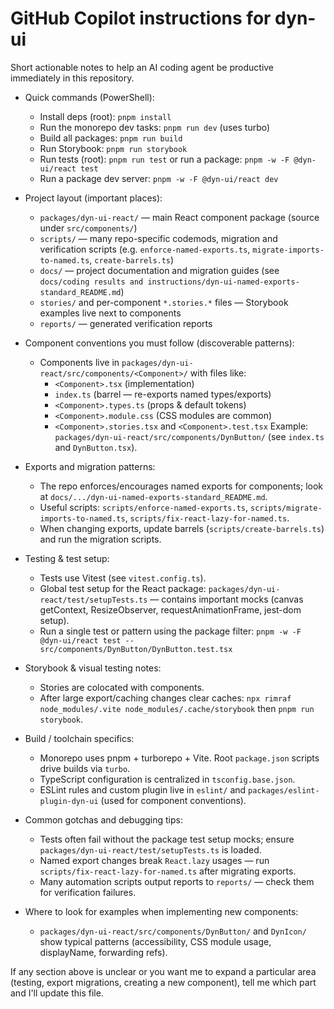# GitHub Copilot instructions for dyn-ui

Short actionable notes to help an AI coding agent be productive immediately in this repository.

- Quick commands (PowerShell):
  - Install deps (root): `pnpm install`
  - Run the monorepo dev tasks: `pnpm run dev` (uses turbo)
  - Build all packages: `pnpm run build`
  - Run Storybook: `pnpm run storybook`
  - Run tests (root): `pnpm run test` or run a package: `pnpm -w -F @dyn-ui/react test`
  - Run a package dev server: `pnpm -w -F @dyn-ui/react dev`

- Project layout (important places):
  - `packages/dyn-ui-react/` — main React component package (source under `src/components/`)
  - `scripts/` — many repo-specific codemods, migration and verification scripts (e.g. `enforce-named-exports.ts`, `migrate-imports-to-named.ts`, `create-barrels.ts`)
  - `docs/` — project documentation and migration guides (see `docs/coding results and instructions/dyn-ui-named-exports-standard_README.md`)
  - `stories/` and per-component `*.stories.*` files — Storybook examples live next to components
  - `reports/` — generated verification reports

- Component conventions you must follow (discoverable patterns):
  - Components live in `packages/dyn-ui-react/src/components/<Component>/` with files like:
    - `<Component>.tsx` (implementation)
    - `index.ts` (barrel — re-exports named types/exports)
    - `<Component>.types.ts` (props & default tokens)
    - `<Component>.module.css` (CSS modules are common)
    - `<Component>.stories.tsx` and `<Component>.test.tsx`
    Example: `packages/dyn-ui-react/src/components/DynButton/` (see `index.ts` and `DynButton.tsx`).

- Exports and migration patterns:
  - The repo enforces/encourages named exports for components; look at `docs/.../dyn-ui-named-exports-standard_README.md`.
  - Useful scripts: `scripts/enforce-named-exports.ts`, `scripts/migrate-imports-to-named.ts`, `scripts/fix-react-lazy-for-named.ts`.
  - When changing exports, update barrels (`scripts/create-barrels.ts`) and run the migration scripts.

- Testing & test setup:
  - Tests use Vitest (see `vitest.config.ts`).
  - Global test setup for the React package: `packages/dyn-ui-react/test/setupTests.ts` — contains important mocks (canvas getContext, ResizeObserver, requestAnimationFrame, jest-dom setup).
  - Run a single test or pattern using the package filter: `pnpm -w -F @dyn-ui/react test -- src/components/DynButton/DynButton.test.tsx`

- Storybook & visual testing notes:
  - Stories are colocated with components.
  - After large export/caching changes clear caches: `npx rimraf node_modules/.vite node_modules/.cache/storybook` then `pnpm run storybook`.

- Build / toolchain specifics:
  - Monorepo uses pnpm + turborepo + Vite. Root `package.json` scripts drive builds via `turbo`.
  - TypeScript configuration is centralized in `tsconfig.base.json`.
  - ESLint rules and custom plugin live in `eslint/` and `packages/eslint-plugin-dyn-ui` (used for component conventions).

- Common gotchas and debugging tips:
  - Tests often fail without the package test setup mocks; ensure `packages/dyn-ui-react/test/setupTests.ts` is loaded.
  - Named export changes break `React.lazy` usages — run `scripts/fix-react-lazy-for-named.ts` after migrating exports.
  - Many automation scripts output reports to `reports/` — check them for verification failures.

- Where to look for examples when implementing new components:
  - `packages/dyn-ui-react/src/components/DynButton/` and `DynIcon/` show typical patterns (accessibility, CSS module usage, displayName, forwarding refs).

If any section above is unclear or you want me to expand a particular area (testing, export migrations, creating a new component), tell me which part and I'll update this file.
